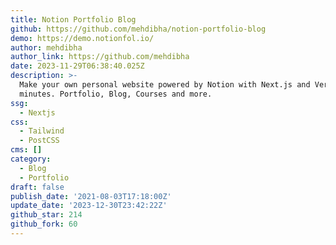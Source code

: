```yaml
---
title: Notion Portfolio Blog
github: https://github.com/mehdibha/notion-portfolio-blog
demo: https://demo.notionfol.io/
author: mehdibha
author_link: https://github.com/mehdibha
date: 2023-11-29T06:38:40.025Z
description: >-
  Make your own personal website powered by Notion with Next.js and Vercel in
  minutes. Portfolio, Blog, Courses and more.
ssg:
  - Nextjs
css:
  - Tailwind
  - PostCSS
cms: []
category:
  - Blog
  - Portfolio
draft: false
publish_date: '2021-08-03T17:18:00Z'
update_date: '2023-12-30T23:42:22Z'
github_star: 214
github_fork: 60
---
```

